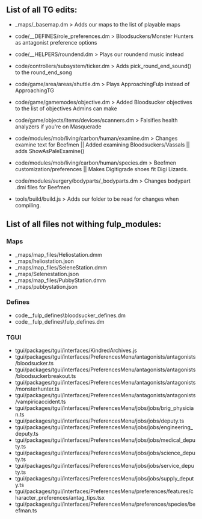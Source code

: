 ## List of all TG edits:

- _maps/_basemap.dm > Adds our maps to the list of playable maps

- code/__DEFINES/role_preferences.dm > Bloodsuckers/Monster Hunters as antagonist preference options

- code/__HELPERS/roundend.dm > Plays our roundend music instead

- code/controllers/subsystem/ticker.dm > Adds pick_round_end_sound() to the round_end_song

- code/game/area/areas/shuttle.dm > Plays ApproachingFulp instead of ApproachingTG
- code/game/gamemodes/objective.dm > Added Bloodsucker objectives to the list of objectives Admins can make
- code/game/objects/items/devices/scanners.dm > Falsifies health analyzers if you're on Masquerade

- code/modules/mob/living/carbon/human/examine.dm > Changes examine text for Beefmen || Added examining Bloodsuckers/Vassals || adds ShowAsPaleExamine()
- code/modules/mob/living/carbon/human/species.dm > Beefmen customization/preferences || Makes Digitigrade shoes fit Digi Lizards.
- code/modules/surgery/bodyparts/_bodyparts.dm > Changes bodypart .dmi files for Beefmen

- tools/build/build.js > Adds our folder to be read for changes when compiling.

## List of all files not withing fulp_modules:

### Maps

- _maps/map_files/Heliostation.dmm
- _maps/heliostation.json
- _maps/map_files/SeleneStation.dmm
- _maps/Selenestation.json
- _maps/map_files/PubbyStation.dmm
- _maps/pubbystation.json

### Defines

- code\__fulp_defines\bloodsucker_defines.dm
- code\__fulp_defines\fulp_defines.dm

### TGUI
- tgui/packages/tgui/interfaces/KindredArchives.js
- tgui/packages/tgui/interfaces/PreferencesMenu/antagonists/antagonists/bloodsucker.ts
- tgui/packages/tgui/interfaces/PreferencesMenu/antagonists/antagonists/bloodsuckerbreakout.ts
- tgui/packages/tgui/interfaces/PreferencesMenu/antagonists/antagonists/monsterhunter.ts
- tgui/packages/tgui/interfaces/PreferencesMenu/antagonists/antagonists/vampiricaccident.ts
- tgui/packages/tgui/interfaces/PreferencesMenu/jobs/jobs/brig_physician.ts
- tgui/packages/tgui/interfaces/PreferencesMenu/jobs/jobs/deputy.ts
- tgui/packages/tgui/interfaces/PreferencesMenu/jobs/jobs/engineering_deputy.ts
- tgui/packages/tgui/interfaces/PreferencesMenu/jobs/jobs/medical_deputy.ts
- tgui/packages/tgui/interfaces/PreferencesMenu/jobs/jobs/science_deputy.ts
- tgui/packages/tgui/interfaces/PreferencesMenu/jobs/jobs/service_deputy.ts
- tgui/packages/tgui/interfaces/PreferencesMenu/jobs/jobs/supply_deputy.ts
- tgui/packages/tgui/interfaces/PreferencesMenu/preferences/features/character_preferences/antag_tips.tsx
- tgui/packages/tgui/interfaces/PreferencesMenu/preferences/species/beefman.ts
